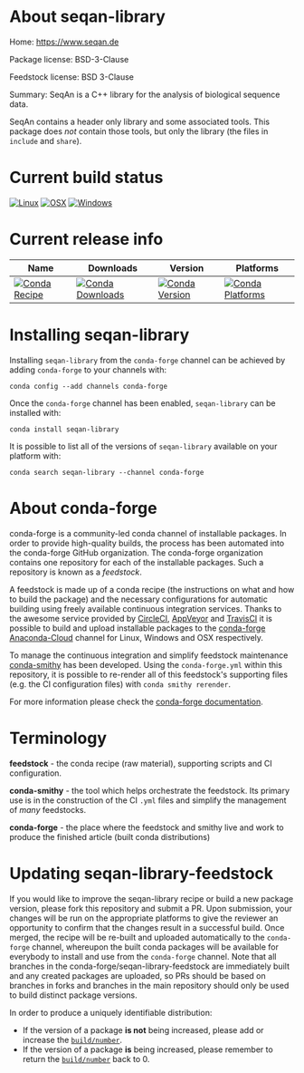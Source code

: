 About seqan-library
===================

Home: https://www.seqan.de

Package license: BSD-3-Clause

Feedstock license: BSD 3-Clause

Summary: SeqAn is a C++ library for the analysis of biological sequence data.

SeqAn contains a header only library and some associated tools.
This package does *not* contain those tools, but only the library
(the files in `include` and `share`).


Current build status
====================

[![Linux](https://img.shields.io/circleci/project/github/conda-forge/seqan-library-feedstock/master.svg?label=Linux)](https://circleci.com/gh/conda-forge/seqan-library-feedstock)
[![OSX](https://img.shields.io/travis/conda-forge/seqan-library-feedstock/master.svg?label=macOS)](https://travis-ci.org/conda-forge/seqan-library-feedstock)
[![Windows](https://img.shields.io/appveyor/ci/conda-forge/seqan-library-feedstock/master.svg?label=Windows)](https://ci.appveyor.com/project/conda-forge/seqan-library-feedstock/branch/master)

Current release info
====================

| Name | Downloads | Version | Platforms |
| --- | --- | --- | --- |
| [![Conda Recipe](https://img.shields.io/badge/recipe-seqan--library-green.svg)](https://anaconda.org/conda-forge/seqan-library) | [![Conda Downloads](https://img.shields.io/conda/dn/conda-forge/seqan-library.svg)](https://anaconda.org/conda-forge/seqan-library) | [![Conda Version](https://img.shields.io/conda/vn/conda-forge/seqan-library.svg)](https://anaconda.org/conda-forge/seqan-library) | [![Conda Platforms](https://img.shields.io/conda/pn/conda-forge/seqan-library.svg)](https://anaconda.org/conda-forge/seqan-library) |

Installing seqan-library
========================

Installing `seqan-library` from the `conda-forge` channel can be achieved by adding `conda-forge` to your channels with:

```
conda config --add channels conda-forge
```

Once the `conda-forge` channel has been enabled, `seqan-library` can be installed with:

```
conda install seqan-library
```

It is possible to list all of the versions of `seqan-library` available on your platform with:

```
conda search seqan-library --channel conda-forge
```


About conda-forge
=================

conda-forge is a community-led conda channel of installable packages.
In order to provide high-quality builds, the process has been automated into the
conda-forge GitHub organization. The conda-forge organization contains one repository
for each of the installable packages. Such a repository is known as a *feedstock*.

A feedstock is made up of a conda recipe (the instructions on what and how to build
the package) and the necessary configurations for automatic building using freely
available continuous integration services. Thanks to the awesome service provided by
[CircleCI](https://circleci.com/), [AppVeyor](http://www.appveyor.com/)
and [TravisCI](https://travis-ci.org/) it is possible to build and upload installable
packages to the [conda-forge](https://anaconda.org/conda-forge)
[Anaconda-Cloud](http://docs.anaconda.org/) channel for Linux, Windows and OSX respectively.

To manage the continuous integration and simplify feedstock maintenance
[conda-smithy](http://github.com/conda-forge/conda-smithy) has been developed.
Using the ``conda-forge.yml`` within this repository, it is possible to re-render all of
this feedstock's supporting files (e.g. the CI configuration files) with ``conda smithy rerender``.

For more information please check the [conda-forge documentation](https://conda-forge.org/docs/).

Terminology
===========

**feedstock** - the conda recipe (raw material), supporting scripts and CI configuration.

**conda-smithy** - the tool which helps orchestrate the feedstock.
                   Its primary use is in the construction of the CI ``.yml`` files
                   and simplify the management of *many* feedstocks.

**conda-forge** - the place where the feedstock and smithy live and work to
                  produce the finished article (built conda distributions)


Updating seqan-library-feedstock
================================

If you would like to improve the seqan-library recipe or build a new
package version, please fork this repository and submit a PR. Upon submission,
your changes will be run on the appropriate platforms to give the reviewer an
opportunity to confirm that the changes result in a successful build. Once
merged, the recipe will be re-built and uploaded automatically to the
`conda-forge` channel, whereupon the built conda packages will be available for
everybody to install and use from the `conda-forge` channel.
Note that all branches in the conda-forge/seqan-library-feedstock are
immediately built and any created packages are uploaded, so PRs should be based
on branches in forks and branches in the main repository should only be used to
build distinct package versions.

In order to produce a uniquely identifiable distribution:
 * If the version of a package **is not** being increased, please add or increase
   the [``build/number``](http://conda.pydata.org/docs/building/meta-yaml.html#build-number-and-string).
 * If the version of a package **is** being increased, please remember to return
   the [``build/number``](http://conda.pydata.org/docs/building/meta-yaml.html#build-number-and-string)
   back to 0.